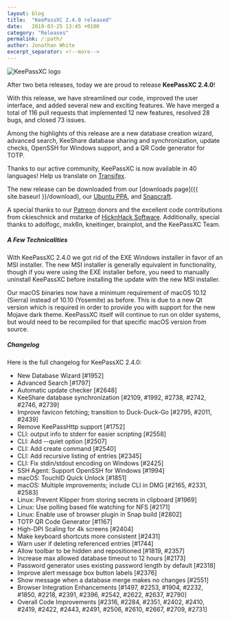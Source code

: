 ```yaml
---
layout: blog
title:  "KeePassXC 2.4.0 released"
date:   2019-03-25 13:45 +0100
category: "Releases"
permalink: /:path/
author: Jonathan White
excerpt_separator: <!--more-->
---
```


<div class="blog-teaser-img">
<img src="{{ site.baseurl }}/logo.png" alt="KeePassXC logo">
</div>

After two beta releases, today we are proud to release **KeePassXC 2.4.0**!

With this release, we have streamlined our code, improved the user interface,
and added several new and exciting features. We have merged a total of 116 pull
requests that implemented 12 new features, resolved 28 bugs, and closed 73 issues.

Among the highlights of this release are a new database creation wizard, advanced
search, KeeShare database sharing and synchronization, update checks, OpenSSH for
Windows support, and a QR Code generator for TOTP.

Thanks to our active community, KeePassXC is now available in 40 languages!
Help us translate on [Transifex](https://www.transifex.com/keepassxc/keepassxc/).

<!--more-->

The new release can be downloaded from our
[downloads page]({{ site.baseurl }}/download), our
[Ubuntu PPA](https://launchpad.net/~phoerious/+archive/ubuntu/keepassxc/),
and [Snapcraft](https://snapcraft.io/keepassxc/).

A special thanks to our [Patreon](https://patreon.com/keepassxc) donors and the
excellent code contributions from ckieschnick and mstarke of
[HicknHack Software](https://www.hicknhack-software.com).
Additionally, special thanks to adolfogc, mxk6n, kneitinger, brainplot, and the
KeePassXC Team.

<h5 id="technicalities" style="clear: left">A Few Technicalities</h5>

With KeePassXC 2.4.0 we got rid of the EXE Windows installer in
favor of an MSI installer. The new MSI installer is generally equivalent
in functionality, though if you were using the EXE installer before,
you need to manually uninstall KeePassXC before installing the update
with the new MSI installer.

Our macOS binaries now have a minimum requirement of macOS 10.12 (Sierra)
instead of 10.10 (Yosemite) as before. This is due to a new Qt version
which is required in order to provide you with support for the new Mojave
dark theme. KeePassXC itself will continue to run on older systems, but
would need to be recompiled for that specific macOS version from source.

<h5 id="changelog" style="clear: left">Changelog</h5>

Here is the full changelog for KeePassXC 2.4.0:

- New Database Wizard [#1952]
- Advanced Search [#1797]
- Automatic update checker [#2648]
- KeeShare database synchronization [#2109, #1992, #2738, #2742, #2746, #2739]
- Improve favicon fetching; transition to Duck-Duck-Go [#2795, #2011, #2439]
- Remove KeePassHttp support [#1752]
- CLI: output info to stderr for easier scripting [#2558]
- CLI: Add --quiet option [#2507]
- CLI: Add create command [#2540]
- CLI: Add recursive listing of entries [#2345]
- CLI: Fix stdin/stdout encoding on Windows [#2425]
- SSH Agent: Support OpenSSH for Windows [#1994]
- macOS: TouchID Quick Unlock [#1851]
- macOS: Multiple improvements; include CLI in DMG [#2165, #2331, #2583]
- Linux: Prevent Klipper from storing secrets in clipboard [#1969]
- Linux: Use polling based file watching for NFS [#2171]
- Linux: Enable use of browser plugin in Snap build [#2802]
- TOTP QR Code Generator [#1167]
- High-DPI Scaling for 4k screens [#2404]
- Make keyboard shortcuts more consistent [#2431]
- Warn user if deleting referenced entries [#1744]
- Allow toolbar to be hidden and repositioned [#1819, #2357]
- Increase max allowed database timeout to 12 hours [#2173]
- Password generator uses existing password length by default [#2318]
- Improve alert message box button labels [#2376]
- Show message when a database merge makes no changes [#2551]
- Browser Integration Enhancements [#1497, #2253, #1904, #2232, #1850, #2218, #2391, #2396, #2542, #2622, #2637, #2790]
- Overall Code Improvements [#2316, #2284, #2351, #2402, #2410, #2419, #2422, #2443, #2491, #2506, #2610, #2667, #2709, #2731]
